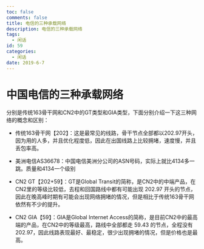 ```yaml
---
toc: false
comments: false
title: 电信的三种承载网络
description: 电信的三种承载网络
tags:
  - 闲话
id: 59
categories:
  - 闲话
date: 2019-6-7
---
```


# 中国电信的三种承载网络

分别是传统163骨干网和CN2中的GT类型和GIA类型，下面分别介绍一下这三种网络的概念和区别：

- 传统163骨干网【202】：这是最常见的线路，骨干节点全部都以202.97开头，因为用的人多，并且优化程度低，因此在出国线路上比较拥堵，速度慢，并且丢包率高。

- 美洲电信AS36678：中国电信美洲分公司的ASN号码，实际上就比4134多一跳。质量和4134一个级别

- CN2 GT【202+59】：GT是Global Transit的简称，是CN2中的中端产品，在CN2里的等级比较低，去程和回国路线中都有可能出现 202.97 开头的节点，因此在晚高峰时期有可能会出现网络拥堵的情况，但是相比于传统163骨干网依然有不少的提升。

- CN2 GIA【59】：GIA是Global Internet Access的简称，是目前CN2中的最高端的产品，在CN2中的等级最高，路线中全部都走 59.43 的节点，全程没有 202.97，因此线路表现最好、最稳定，很少出现拥堵的情况，但是价格也是最高。